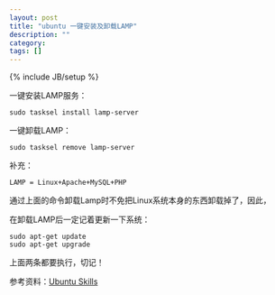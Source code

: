 ```yaml
---
layout: post
title: "ubuntu 一键安装及卸载LAMP"
description: ""
category: 
tags: []
---
```

{% include JB/setup %}

一键安装LAMP服务：

	sudo tasksel install lamp-server

一键卸载LAMP：

	sudo tasksel remove lamp-server

补充：

	LAMP = Linux+Apache+MySQL+PHP

通过上面的命令卸载Lamp时不免把Linux系统本身的东西卸载掉了，因此，

在卸载LAMP后一定记着更新一下系统：

	sudo apt-get update
	sudo apt-get upgrade

上面两条都要执行，切记！

参考资料：[Ubuntu Skills](http://wiki.ubuntu.org.cn/UbuntuSkills#.E4.B8.80.E9.94.AE.E5.AE.89.E8.A3.85_LAMP_.E6.9C.8D.E5.8A.A1)